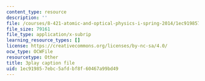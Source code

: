 ```yaml
---
content_type: resource
description: ''
file: /courses/8-421-atomic-and-optical-physics-i-spring-2014/1ec919857ebc5afdbf8f60467a99bd49_Lgqpoct9kk8.vtt
file_size: 79161
file_type: application/x-subrip
learning_resource_types: []
license: https://creativecommons.org/licenses/by-nc-sa/4.0/
ocw_type: OCWFile
resourcetype: Other
title: 3play caption file
uid: 1ec91985-7ebc-5afd-bf8f-60467a99bd49
---
```

